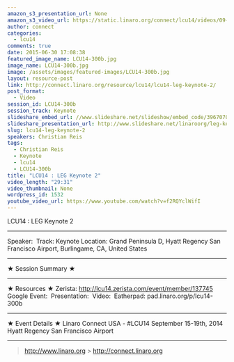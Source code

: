 ```yaml
---
amazon_s3_presentation_url: None
amazon_s3_video_url: https://static.linaro.org/connect/lcu14/videos/09-17-Wednesday/LCU14%20-%20LEG%20Keynote%202.mp4
author: connect
categories:
  - lcu14
comments: true
date: 2015-06-30 17:08:38
featured_image_name: LCU14-300b.jpg
image_name: LCU14-300b.jpg
image: /assets/images/featured-images/LCU14-300b.jpg
layout: resource-post
link: http://connect.linaro.org/resource/lcu14/lcu14-leg-keynote-2/
post_format:
  - Video
session_id: LCU14-300b
session_track: Keynote
slideshare_embed_url: //www.slideshare.net/slideshow/embed_code/39670706
slideshare_presentation_url: http://www.slideshare.net/linaroorg/leg-keynotekiko-lcu2014mythology-v2
slug: lcu14-leg-keynote-2
speakers: Christian Reis
tags:
  - Christian Reis
  - Keynote
  - lcu14
  - LCU14-300b
title: "LCU14 : LEG Keynote 2"
video_length: "29:31"
video_thumbnail: None
wordpress_id: 1532
youtube_video_url: https://www.youtube.com/watch?v=f2RQYclWifI
---
```


LCU14 : LEG Keynote 2

---

Speaker: 
Track: Keynote
Location: Grand Peninsula D, Hyatt Regency San Francisco Airport, Burlingame, CA, United States

---

★ Session Summary ★

---

★ Resources ★
Zerista: http://lcu14.zerista.com/event/member/137745
Google Event: 
Presentation: 
Video: 
Eatherpad: pad.linaro.org/p/lcu14-300b

---

★ Event Details ★
Linaro Connect USA - #LCU14
September 15-19th, 2014
Hyatt Regency San Francisco Airport

---

> http://www.linaro.org > http://connect.linaro.org
